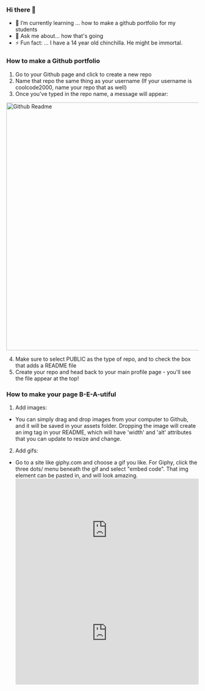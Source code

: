 ### Hi there 👋

<!--
**karaatfullstack/karaatfullstack** is a ✨ _special_ ✨ repository because its `README.md` (this file) appears on your GitHub profile.

Here are some ideas to get you started:

- 🔭 I’m currently working on ...
- 🌱 I’m currently learning ...
- 👯 I’m looking to collaborate on ...
- 🤔 I’m looking for help with ...
- 💬 Ask me about ...
- 📫 How to reach me: ...
- 😄 Pronouns: ...
- ⚡ Fun fact: ...
-->
- 🌱 I’m currently learning ... how to make a github portfolio for my students
- 💬 Ask me about... how that's going
- ⚡ Fun fact: ... I have a 14 year old chinchilla. He might be immortal.

### How to make a Github portfolio
1. Go to your Github page and click to create a new repo
2. Name that repo the same thing as your username (If your username is coolcode2000, name your repo that as well)
3. Once you've typed in the repo name, a message will appear:
<img width="650" alt="Github Readme" src="https://github.com/karaatfullstack/karaatfullstack/assets/116577743/1478056d-87ba-48de-b694-05471c52c76c">

4. Make sure to select PUBLIC as the type of repo, and to check the box that adds a README file
5. Create your repo and head back to your main profile page - you'll see the file appear at the top!

### How to make your page B-E-A-utiful
1. Add images:
  - You can simply drag and drop images from your computer to Github, and it will be saved in your assets folder. Dropping the image will create an img tag in your README, which will have 'width' and 'alt' attributes that you can update to resize and change.

2. Add gifs:
  - Go to a site like giphy.com and choose a gif you like. For Giphy, click the three dots/ menu beneath the gif and select "embed code". That img element can be pasted in, and will look amazing.
    <div style="width:480px"><iframe allow="fullscreen" frameBorder="0" height="270" src="https://giphy.com/embed/WhYILE0Ge1MS5WJq4R/video" width="480"></iframe></div> 
    <iframe allow="fullscreen" frameBorder="0" height="270" src="https://giphy.com/embed/WhYILE0Ge1MS5WJq4R/video" width="480"></iframe>
